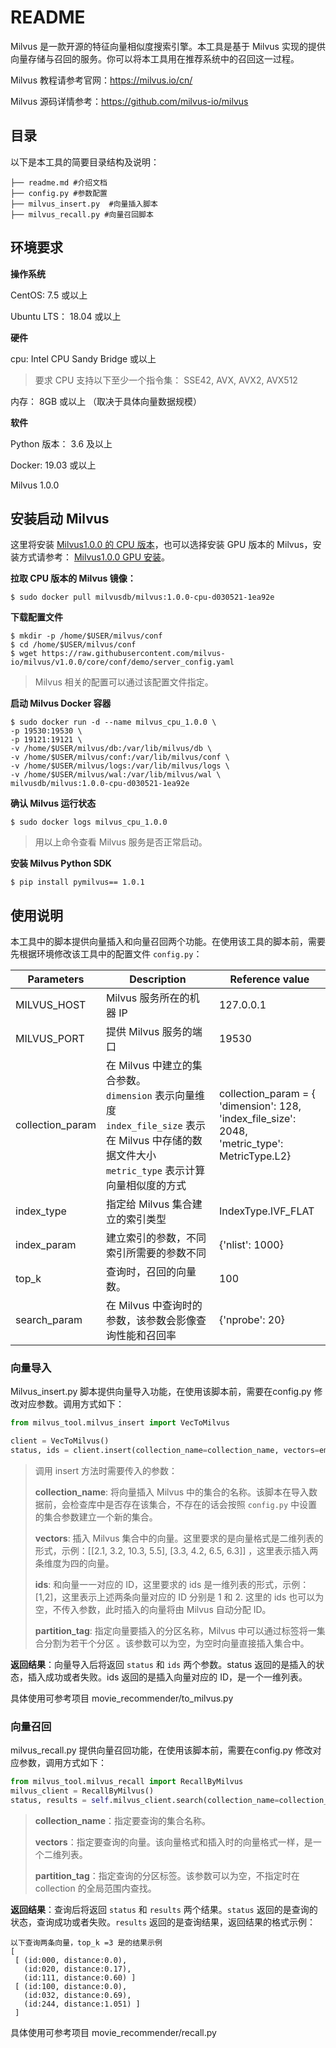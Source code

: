 # README

Milvus 是一款开源的特征向量相似度搜索引擎。本工具是基于 Milvus 实现的提供向量存储与召回的服务。你可以将本工具用在推荐系统中的召回这一过程。

Milvus 教程请参考官网：https://milvus.io/cn/

Milvus 源码详情参考：https://github.com/milvus-io/milvus

## 目录

以下是本工具的简要目录结构及说明：

```
├── readme.md #介绍文档
├── config.py #参数配置
├── milvus_insert.py  #向量插入脚本
├── milvus_recall.py #向量召回脚本
```

## 环境要求

**操作系统**

CentOS: 7.5 或以上

Ubuntu LTS： 18.04 或以上

**硬件**

cpu: Intel CPU Sandy Bridge 或以上

> 要求 CPU 支持以下至少一个指令集： SSE42, AVX, AVX2, AVX512

内存： 8GB 或以上 （取决于具体向量数据规模）

**软件**

Python 版本： 3.6 及以上

Docker: 19.03 或以上

Milvus 1.0.0



## 安装启动 Milvus

这里将安装 [Milvus1.0.0 的 CPU 版本](https://milvus.io/cn/docs/v1.0.0/milvus_docker-cpu.md)，也可以选择安装 GPU 版本的 Milvus，安装方式请参考： [Milvus1.0.0 GPU 安装](https://milvus.io/cn/docs/v1.0.0/milvus_docker-gpu.md)。

**拉取 CPU 版本的 Milvus 镜像：**

```shell
$ sudo docker pull milvusdb/milvus:1.0.0-cpu-d030521-1ea92e
```

**下载配置文件**

```shell
$ mkdir -p /home/$USER/milvus/conf
$ cd /home/$USER/milvus/conf
$ wget https://raw.githubusercontent.com/milvus-io/milvus/v1.0.0/core/conf/demo/server_config.yaml
```

> Milvus 相关的配置可以通过该配置文件指定。

**启动 Milvus Docker 容器**

```shell
$ sudo docker run -d --name milvus_cpu_1.0.0 \
-p 19530:19530 \
-p 19121:19121 \
-v /home/$USER/milvus/db:/var/lib/milvus/db \
-v /home/$USER/milvus/conf:/var/lib/milvus/conf \
-v /home/$USER/milvus/logs:/var/lib/milvus/logs \
-v /home/$USER/milvus/wal:/var/lib/milvus/wal \
milvusdb/milvus:1.0.0-cpu-d030521-1ea92e
```

**确认 Milvus 运行状态**

```shell
$ sudo docker logs milvus_cpu_1.0.0
```

> 用以上命令查看 Milvus 服务是否正常启动。

**安装 Milvus Python SDK**

```shell
$ pip install pymilvus== 1.0.1
```



## 使用说明

本工具中的脚本提供向量插入和向量召回两个功能。在使用该工具的脚本前，需要先根据环境修改该工具中的配置文件 `config.py`：

| Parameters       | Description                                                  | Reference value                                              |
| ---------------- | ------------------------------------------------------------ | ------------------------------------------------------------ |
| MILVUS_HOST      | Milvus 服务所在的机器 IP                                     | 127.0.0.1                                                    |
| MILVUS_PORT      | 提供 Milvus 服务的端口                                       | 19530                                                        |
| collection_param | 在 Milvus 中建立的集合参数。<br />`dimension` 表示向量维度<br />`index_file_size` 表示在 Milvus 中存储的数据文件大小<br />`metric_type` 表示计算向量相似度的方式 | collection_param = {<br />      'dimension': 128,<br />      'index_file_size': 2048,<br />      'metric_type': MetricType.L2} |
| index_type       | 指定给 Milvus 集合建立的索引类型                             | IndexType.IVF_FLAT                                           |
| index_param      | 建立索引的参数，不同索引所需要的参数不同                     | {'nlist': 1000}                                              |
| top_k            | 查询时，召回的向量数。                                       | 100                                                          |
| search_param     | 在 Milvus 中查询时的参数，该参数会影像查询性能和召回率       | {'nprobe': 20}                                               |

### 向量导入

Milvus_insert.py 脚本提供向量导入功能，在使用该脚本前，需要在config.py 修改对应参数。调用方式如下：

```python
from milvus_tool.milvus_insert import VecToMilvus

client = VecToMilvus()
status, ids = client.insert(collection_name=collection_name, vectors=embeddings, ids=ids, partition_tag=partition_name)
```

> 调用 insert 方法时需要传入的参数：
>
> **collection_name**: 将向量插入 Milvus 中的集合的名称。该脚本在导入数据前，会检查库中是否存在该集合，不存在的话会按照 `config.py` 中设置的集合参数建立一个新的集合。
>
> **vectors**: 插入 Milvus 集合中的向量。这里要求的是向量格式是二维列表的形式，示例：[[2.1, 3.2, 10.3, 5.5], [3.3, 4.2, 6.5, 6.3]] ，这里表示插入两条维度为四的向量。
>
> **ids**: 和向量一一对应的 ID，这里要求的 ids 是一维列表的形式，示例：[1,2]，这里表示上述两条向量对应的 ID 分别是 1 和 2. 这里的 ids 也可以为空，不传入参数，此时插入的向量将由 Milvus 自动分配 ID。
>
> **partition_tag**: 指定向量要插入的分区名称，Milvus 中可以通过标签将一集合分割为若干个分区 。该参数可以为空，为空时向量直接插入集合中。

**返回结果**：向量导入后将返回 `status` 和 `ids` 两个参数。status 返回的是插入的状态，插入成功或者失败。ids 返回的是插入向量对应的 ID，是一个一维列表。

具体使用可参考项目 movie_recommender/to_milvus.py

### 向量召回

milvus_recall.py 提供向量召回功能，在使用该脚本前，需要在config.py 修改对应参数，调用方式如下：

```python
from milvus_tool.milvus_recall import RecallByMilvus
milvus_client = RecallByMilvus()
status, results = self.milvus_client.search(collection_name=collection_name, vectors = query_records, partition_name=partition_name)
```

> **collection_name**：指定要查询的集合名称。
>
> **vectors**：指定要查询的向量。该向量格式和插入时的向量格式一样，是一个二维列表。
>
> **partition_tag**：指定查询的分区标签。该参数可以为空，不指定时在 collection 的全局范围内查找。

**返回结果**：查询后将返回 `status` 和 `results` 两个结果。`status` 返回的是查询的状态，查询成功或者失败。`results` 返回的是查询结果，返回结果的格式示例：

```
以下查询两条向量，top_k =3 是的结果示例
[
 [ (id:000, distance:0.0),
   (id:020, distance:0.17),
   (id:111, distance:0.60) ]
 [ (id:100, distance:0.0),
   (id:032, distance:0.69),
   (id:244, distance:1.051) ]
 ]
```

具体使用可参考项目 movie_recommender/recall.py
